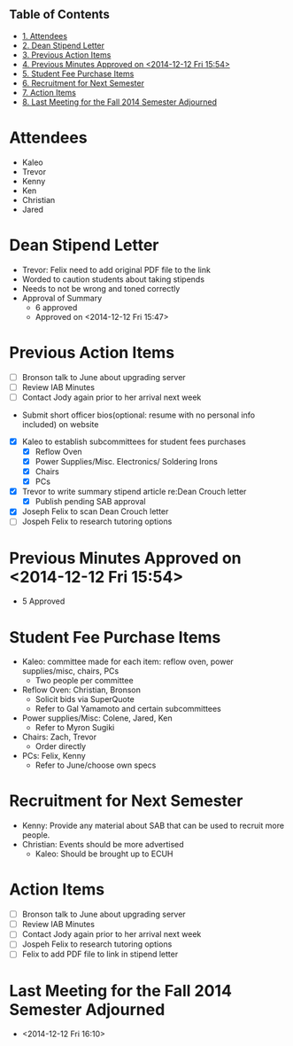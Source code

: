 <div id="table-of-contents">
<h2>Table of Contents</h2>
<div id="text-table-of-contents">
<ul>
<li><a href="#sec-1">1. Attendees</a></li>
<li><a href="#sec-2">2. Dean Stipend Letter</a></li>
<li><a href="#sec-3">3. Previous Action Items</a></li>
<li><a href="#sec-4">4. Previous Minutes Approved on <span class="timestamp-wrapper"><span class="timestamp">&lt;2014-12-12 Fri 15:54&gt;</span></span></a></li>
<li><a href="#sec-5">5. Student Fee Purchase Items</a></li>
<li><a href="#sec-6">6. Recruitment for Next Semester</a></li>
<li><a href="#sec-7">7. Action Items</a></li>
<li><a href="#sec-8">8. Last Meeting for the Fall 2014 Semester Adjourned</a></li>
</ul>
</div>
</div>

# Attendees<a id="sec-1" name="sec-1"></a>

-   Kaleo
-   Trevor
-   Kenny
-   Ken
-   Christian
-   Jared

# Dean Stipend Letter<a id="sec-2" name="sec-2"></a>

-   Trevor: Felix need to add original PDF file to the link
-   Worded to caution students about taking stipends
-   Needs to not be wrong and toned correctly
-   Approval of Summary
    -   6 approved
    -   Approved on <span class="timestamp-wrapper"><span class="timestamp">&lt;2014-12-12 Fri 15:47&gt;</span></span>

# Previous Action Items<a id="sec-3" name="sec-3"></a>

-   [ ] Bronson talk to June about upgrading server
-   [ ] Review IAB Minutes
-   [ ] Contact Jody again prior to her arrival next week
-   Submit short officer bios(optional: resume with no personal info included) on website
-   [X] Kaleo to establish subcommittees for student fees purchases
    -   [X] Reflow Oven
    -   [X] Power Supplies/Misc. Electronics/ Soldering Irons
    -   [X] Chairs
    -   [X] PCs
-   [X] Trevor to write summary stipend article re:Dean Crouch letter
    -   [X] Publish pending SAB approval
-   [X] Joseph Felix to scan Dean Crouch letter
-   [ ] Jospeh Felix to research tutoring options

# Previous Minutes Approved on <span class="timestamp-wrapper"><span class="timestamp">&lt;2014-12-12 Fri 15:54&gt;</span></span><a id="sec-4" name="sec-4"></a>

-   5 Approved

# Student Fee Purchase Items<a id="sec-5" name="sec-5"></a>

-   Kaleo: committee made for each item: reflow oven, power supplies/misc, chairs, PCs
    -   Two people per committee
-   Reflow Oven: Christian, Bronson 
    -   Solicit bids via SuperQuote
    -   Refer to Gal Yamamoto and certain subcommittees
-   Power supplies/Misc: Colene, Jared, Ken
    -   Refer to Myron Sugiki
-   Chairs: Zach, Trevor 
    -   Order directly
-   PCs: Felix, Kenny 
    -   Refer to June/choose own specs

# Recruitment for Next Semester<a id="sec-6" name="sec-6"></a>

-   Kenny: Provide any material about SAB that can be used to recruit more people.
-   Christian: Events should be more advertised
    -   Kaleo: Should be brought up to ECUH

# Action Items<a id="sec-7" name="sec-7"></a>

-   [ ] Bronson talk to June about upgrading server
-   [ ] Review IAB Minutes
-   [ ] Contact Jody again prior to her arrival next week
-   [ ] Jospeh Felix to research tutoring options
-   [ ] Felix to add PDF file to link in stipend letter

# Last Meeting for the Fall 2014 Semester Adjourned<a id="sec-8" name="sec-8"></a>

-   <span class="timestamp-wrapper"><span class="timestamp">&lt;2014-12-12 Fri 16:10&gt;</span></span>
